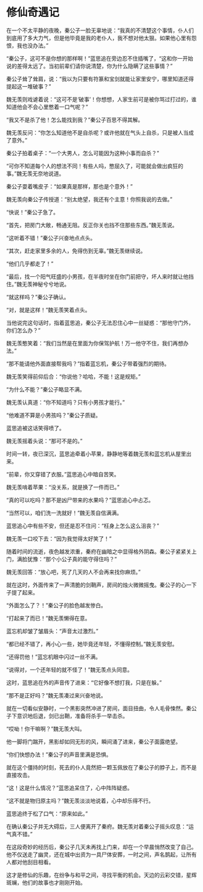 # 修仙奇遇记

在一个不太平静的夜晚，秦公子一脸无辜地说：“我真的不清楚这个事情，仆人们到底用了多大力气，但是他毕竟是我的老仆人，我不想对他太狠。如果他心里有怨恨，我也没办法。”

“秦公子，这可不是你想的那样啊！”蓝思追在旁边忍不住插嘴了，“这和你一开始说的差得太远了。当初前辈们请你说清楚，你为什么隐瞒了这些事情？” 

秦公子耸了耸肩，说：“我以为只要有符篆和宝剑就能让家里安宁，哪里知道还得提起这一堆破事？”

魏无羡则戏谑着说：“这可不是‘破事’！你想想，人家生前可是被你骂过打过的，谁知道他会不会心里憋着一口气呢？”

“我又不是杀了他！怎么能找到我？”秦公子百思不得其解。

魏无羡反问：“你怎么知道他不是自杀呢？或许他就在气头上自杀，只是被人当成了意外。”

秦公子拍着桌子：“一个大男人，怎么可能因为这种小事而自杀？”

“可你不知道每个人的想法不同！有些人吗，憋屈久了，可能就会做出疯狂的事。”魏无羡无奈地说道。

秦公子耍着嘴皮子：“如果真是那样，那也是个意外！”

魏无羡向秦公子传授道：“别太绝望，我还有个主意！你照我说的去做。”

“快说！”秦公子急了。

“首先，把房门大敞，畅通无阻。反正你关也挡不住那些东西。”魏无羡说。

“这听着不错！”秦公子兴奋地点点头。

“其次，赶走家里多余的人，免得伤到无辜。”魏无羡继续说。

“他们几乎都走了！”

“最后，找一个阳气旺盛的小男孩，在半夜时坐在你门前把守，坏人来时就让他挡住。”魏无羡神秘兮兮地说。

“就这样吗？”秦公子确认。

“对，就是这样！”魏无羡笑着点头。

当他说完这句话时，指着蓝思追，秦公子无法忍住心中一丝疑惑：“那他守门外，你们怎么办？”

魏无羡憨笑着：“我们当然是在里面为你保驾护航！万一他守不住，我们再想办法。”

“那不能请他外面直接帮我吗？”指着蓝忘机，秦公子带着强烈的期待。

魏无羡笑得前仰后合：“你说他？哈哈，不能！这是规矩。”

“为什么不能？”秦公子略显不满。

魏无羡认真道：“你不知道吗？只有小男孩才能行。”

“他难道不算是小男孩吗？”秦公子质疑。

蓝思追被这话笑得喷了。

魏无羡摇着头说：“那可不是的。”

时间一转，夜已深沉，蓝思追牵着小苹果，静静地等着魏无羡和蓝忘机从屋里出来。

“前辈，你又穿错了衣服。”蓝思追心中暗自苦笑。

魏无羡啃着苹果：“没关系，就是换了一件而已。”

“真的可以吃吗？那不是凶尸带来的水果吗？”蓝思追心中忐忑。

“当然可以，咱们洗一洗就好！”魏无羡自信满满。

蓝思追心中有些不安，但还是忍不住问：“枉身上怎么这么沮丧？”

魏无羡一口咬下去：“因为我觉得太好笑了！”

随着时间的流逝，夜色越发浓重，秦府在幽暗之中显得格外阴森。秦公子紧紧关上门，满脸犹豫：“那个小公子真的能守得住吗？”

魏无羡回答：“放心吧，死了几天的人不会再来找你麻烦。”

就在这时，外面传来了一声清脆的剑鞘声，房间的烛火微微摇曳。秦公子的心一下子提了起来。

“外面怎么了？！”秦公子的脸色越发惨白。

“打起来了而已！”魏无羡懒得在意。

蓝忘机却皱了皱眉头：“声音太过激烈。”

“都已经不错了，再小心一些，她毕竟还年轻，不懂得控制。”魏无羡安慰。

“还得罚他！”蓝忘机眼中闪过一丝不满。

“说得对，一个还年轻的就不怪了！”魏无羡点头同意。

这时，蓝思追在外的声音传了进来：“它好像不想打我，只是在躲。”

“那不是正好吗？”魏无羡凑过来兴奋地说。

就在一切看似安静时，一个黑影突然冲进了房间，面目扭曲，令人毛骨悚然。秦公子下意识地后退，剑已出鞘，准备将杀手一举击杀。

“哎呦！你干嘛啊？”魏无羡大叫。

他一脚将门踹开，黑影却如同无形的风，瞬间涌了进来，秦公子面露绝望。

“你们快想办法！”秦公子的声音里满是恐惧。

就在这个僵持的时刻，死去的仆人竟然把一颗玉佩放在了秦公子的脖子上，而不是直接攻击。

“这！这是什么情况？”蓝思追呆住了，心中阵阵疑惑。

“这不就是物归原主吗？”魏无羡淡淡地说着，心中却乐得不行。

蓝思追终于松了口气：“原来如此。”

在确认秦公子并无大碍后，三人便离开了秦府。魏无羡对着秦公子摇头叹息：“运气真不错。”

在这段奇妙的经历后，秦公子几天未再找上门来，却在一个早晨悄然改变了自己。他不仅送走了幽灵，还在城中出资为一具尸体安葬，一时之间，声名鹊起，让所有人都对他刮目相看。

这才是修仙的乐趣，在纷争与和平之间，寻找平衡的机会。天边的云彩交错，星辉斑斓，他们的故事也才刚刚开始。